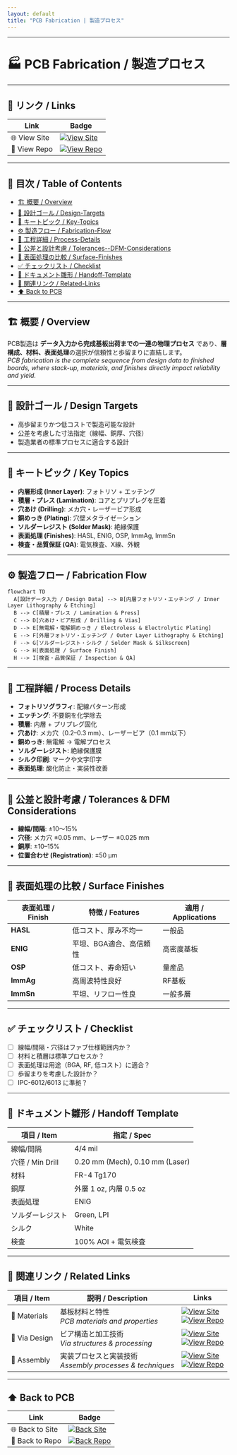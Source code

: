 ```yaml
---
layout: default
title: "PCB Fabrication | 製造プロセス"
---
```


---

# 🏭 PCB Fabrication / 製造プロセス

---

## 🔗 リンク / Links

| Link | Badge |
|---|---|
| 🌐 View Site | [![View Site](https://img.shields.io/badge/View-Site-brightgreen?logo=githubpages)](https://samizo-aitl.github.io/Edusemi-Plus/Assembly-Integration/PCB/fabrication) |
| 📂 View Repo | [![View Repo](https://img.shields.io/badge/View-Repo-blue?logo=github)](https://github.com/Samizo-AITL/Edusemi-Plus/blob/main/Assembly-Integration/PCB/fabrication.md) |

---

## 📑 目次 / Table of Contents
- [🏗 概要 / Overview](#-概要--overview)  
- [🎯 設計ゴール / Design-Targets](#-設計ゴール--design-targets)  
- [🔑 キートピック / Key-Topics](#-キートピック--key-topics)  
- [⚙️ 製造フロー / Fabrication-Flow](#️-製造フロー--fabrication-flow)  
- [🧱 工程詳細 / Process-Details](#-工程詳細--process-details)  
- [🧮 公差と設計考慮 / Tolerances--DFM-Considerations](#-公差と設計考慮--tolerances--dfm-considerations)  
- [🔧 表面処理の比較 / Surface-Finishes](#-表面処理の比較--surface-finishes)  
- [✅ チェックリスト / Checklist](#-チェックリスト--checklist)  
- [🧭 ドキュメント雛形 / Handoff-Template](#-ドキュメント雛形--handoff-template)  
- [🔗 関連リンク / Related-Links](#-関連リンク--related-links)  
- [⬆️ Back to PCB](#️-back-to-pcb)  

---

## 🏗 概要 / Overview
PCB製造は **データ入力から完成基板出荷までの一連の物理プロセス** であり、**層構成、材料、表面処理**の選択が信頼性と歩留まりに直結します。  
*PCB fabrication is the complete sequence from design data to finished boards, where stack-up, materials, and finishes directly impact reliability and yield.*

---

## 🎯 設計ゴール / Design Targets
- 高歩留まりかつ低コストで製造可能な設計  
- 公差を考慮した寸法指定（線幅、銅厚、穴径）  
- 製造業者の標準プロセスに適合する設計  

---

## 🔑 キートピック / Key Topics
- **内層形成 (Inner Layer)**: フォトリソ + エッチング  
- **積層・プレス (Lamination)**: コアとプリプレグを圧着  
- **穴あけ (Drilling)**: メカ穴・レーザービア形成  
- **銅めっき (Plating)**: 穴壁メタライゼーション  
- **ソルダーレジスト (Solder Mask)**: 絶縁保護  
- **表面処理 (Finishes)**: HASL, ENIG, OSP, ImmAg, ImmSn  
- **検査・品質保証 (QA)**: 電気検査、X線、外観  

---

## ⚙️ 製造フロー / Fabrication Flow

```mermaid
flowchart TD
  A[設計データ入力 / Design Data] --> B[内層フォトリソ・エッチング / Inner Layer Lithography & Etching]
  B --> C[積層・プレス / Lamination & Press]
  C --> D[穴あけ・ビア形成 / Drilling & Vias]
  D --> E[無電解・電解銅めっき / Electroless & Electrolytic Plating]
  E --> F[外層フォトリソ・エッチング / Outer Layer Lithography & Etching]
  F --> G[ソルダーレジスト・シルク / Solder Mask & Silkscreen]
  G --> H[表面処理 / Surface Finish]
  H --> I[検査・品質保証 / Inspection & QA]
```

---

## 🧱 工程詳細 / Process Details
- **フォトリソグラフィ**: 配線パターン形成  
- **エッチング**: 不要銅を化学除去  
- **積層**: 内層 + プリプレグ固化  
- **穴あけ**: メカ穴（0.2–0.3 mm）、レーザービア（0.1 mm以下）  
- **銅めっき**: 無電解 → 電解プロセス  
- **ソルダーレジスト**: 絶縁保護膜  
- **シルク印刷**: マークや文字印字  
- **表面処理**: 酸化防止・実装性改善  

---

## 🧮 公差と設計考慮 / Tolerances & DFM Considerations
- **線幅/間隔**: ±10〜15%  
- **穴径**: メカ穴 ±0.05 mm、レーザー ±0.025 mm  
- **銅厚**: ±10–15%  
- **位置合わせ (Registration)**: ±50 µm  

---

## 🔧 表面処理の比較 / Surface Finishes

| 表面処理 / Finish | 特徴 / Features | 適用 / Applications |
|--------------------|-----------------|----------------------|
| **HASL** | 低コスト、厚み不均一 | 一般品 |
| **ENIG** | 平坦、BGA適合、高信頼性 | 高密度基板 |
| **OSP** | 低コスト、寿命短い | 量産品 |
| **ImmAg** | 高周波特性良好 | RF基板 |
| **ImmSn** | 平坦、リフロー性良 | 一般多層 |

---

## ✅ チェックリスト / Checklist
- [ ] 線幅/間隔・穴径はファブ仕様範囲内か？  
- [ ] 材料と積層は標準プロセスか？  
- [ ] 表面処理は用途（BGA, RF, 低コスト）に適合？  
- [ ] 歩留まりを考慮した設計か？  
- [ ] IPC-6012/6013 に準拠？  

---

## 🧭 ドキュメント雛形 / Handoff Template
| 項目 / Item | 指定 / Spec |
|---|---|
| 線幅/間隔 | 4/4 mil |
| 穴径 / Min Drill | 0.20 mm (Mech), 0.10 mm (Laser) |
| 材料 | FR-4 Tg170 |
| 銅厚 | 外層 1 oz, 内層 0.5 oz |
| 表面処理 | ENIG |
| ソルダーレジスト | Green, LPI |
| シルク | White |
| 検査 | 100% AOI + 電気検査 |

---

## 🔗 関連リンク / Related Links

| 項目 / Item | 説明 / Description | Links |
|-------------|-------------------|-------|
| 📖 Materials | 基板材料と特性<br>*PCB materials and properties* | [![View Site](https://img.shields.io/badge/View-Site-brightgreen?style=for-the-badge&logo=githubpages)](./materials.md)<br>[![View Repo](https://img.shields.io/badge/View-Repo-blue?style=for-the-badge&logo=github)](../PCB/materials) |
| 📖 Via Design | ビア構造と加工技術<br>*Via structures & processing* | [![View Site](https://img.shields.io/badge/View-Site-brightgreen?style=for-the-badge&logo=githubpages)](./via-design.md)<br>[![View Repo](https://img.shields.io/badge/View-Repo-blue?style=for-the-badge&logo=github)](../PCB/via-design) |
| 📖 Assembly | 実装プロセスと実装技術<br>*Assembly processes & techniques* | [![View Site](https://img.shields.io/badge/View-Site-brightgreen?style=for-the-badge&logo=githubpages)](./assembly.md)<br>[![View Repo](https://img.shields.io/badge/View-Repo-blue?style=for-the-badge&logo=github)](../PCB/assembly) |

---

## ⬆️ Back to PCB

| Link | Badge |
|---|---|
| 🌐 Back to Site | [![Back Site](https://img.shields.io/badge/⬆️%20Back-Site-brightgreen?style=for-the-badge&logo=githubpages)](https://samizo-aitl.github.io/Edusemi-Plus/Assembly-Integration/PCB/) |
| 📂 Back to Repo | [![Back Repo](https://img.shields.io/badge/⬆️%20Back-Repo-blue?style=for-the-badge&logo=github)](https://github.com/Samizo-AITL/Edusemi-Plus/tree/main/Assembly-Integration/PCB) |
